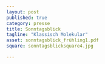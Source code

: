 ```yaml
---
layout: post
published: true
category: presse
title: Sonntagsblick
tagline: "Klassisch Molekular"
asset: sonntagsblick_frühling1.pdf
square: sonntagsblicksquare4.jpg

---
```


